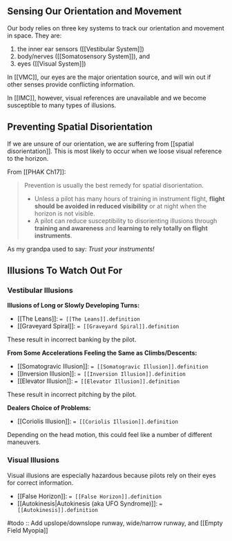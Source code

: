 ## Sensing Our Orientation and Movement
Our body relies on three key systems to track our orientation and movement in space. They are: 
1. the inner ear sensors ([[Vestibular System]])
2. body/nerves ([[Somatosensory System]]), and
3. eyes ([[Visual System]])

In [[VMC]], our eyes are the major orientation source, and will win out if other senses provide conflicting information.

In [[IMC]], however, visual references are unavailable and we become susceptible to many types of illusions. 

## Preventing Spatial Disorientation
If we are unsure of our orientation, we are suffering from [[spatial disorientation]]. This is most likely to occur when we loose visual reference to the horizon.

From [[PHAK Ch17]]:
> Prevention is usually the best remedy for spatial disorientation. 
> - Unless a pilot has many hours of training in instrument flight, **flight should be avoided in reduced visibility** or at night when the horizon is not visible.
> - A pilot can reduce susceptibility to disorienting illusions through **training and awareness** and **learning to rely totally on flight instruments**.

As my grandpa used to say:  *Trust your instruments!*

## Illusions To Watch Out For
### Vestibular Illusions

**Illusions of Long or Slowly Developing Turns:** 
- [[The Leans]]: `= [[The Leans]].definition`
- [[Graveyard Spiral]]: `= [[Graveyard Spiral]].definition`

These result in incorrect banking by the pilot.

**From Some Accelerations Feeling the Same as Climbs/Descents:**
- [[Somatogravic Illusion]]: `= [[Somatogravic Illusion]].definition`
- [[Inversion Illusion]]: `= [[Inversion Illusion]].definition`
- [[Elevator Illusion]]: `= [[Elevator Illusion]].definition`

These result in incorrect pitching by the pilot.

**Dealers Choice of Problems:**
- [[Coriolis Illusion]]: `= [[Coriolis Illusion]].definition`

Depending on the head motion, this could feel like a number of different maneuvers.

### Visual Illusions
Visual illusions are especially hazardous because pilots rely on their eyes for correct information.

- [[False Horizon]]: `= [[False Horizon]].definition`
- [[Autokinesis|Autokinesis (aka UFO Syndrome)]]: `= [[Autokinesis]].definition`

#todo :: Add upslope/downslope runway, wide/narrow runway, and [[Empty Field Myopia]]

 